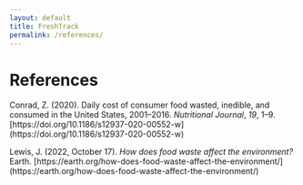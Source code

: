 ```yaml
---
layout: default
title: FreshTrack
permalink: /references/
---
```


# References
<p>Conrad, Z. (2020). Daily cost of consumer food wasted, inedible, and consumed in the United States, 2001–2016. <i>Nutritional Journal</i>, <i>19</i>, 1–9. [https://doi.org/10.1186/s12937-020-00552-w](https://doi.org/10.1186/s12937-020-00552-w)</p>
<p>Lewis, J. (2022, October 17). <i>How does food waste affect the environment?</i> Earth. [https://earth.org/how-does-food-waste-affect-the-environment/](https://earth.org/how-does-food-waste-affect-the-environment/)</p>
